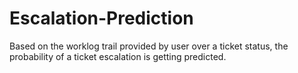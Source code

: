# Escalation-Prediction
Based on the worklog trail provided by user over a ticket status, the probability of a ticket escalation is getting predicted.
